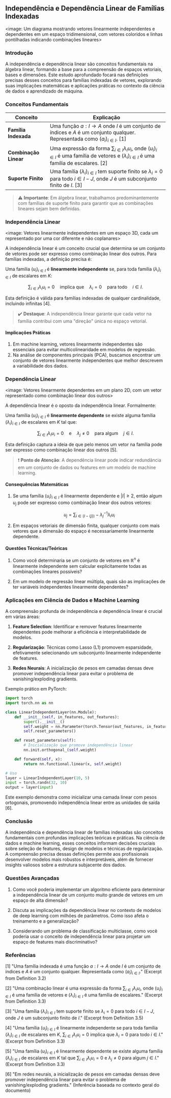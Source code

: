 ## Independência e Dependência Linear de Famílias Indexadas

<image: Um diagrama mostrando vetores linearmente independentes e dependentes em um espaço tridimensional, com vetores coloridos e linhas pontilhadas indicando combinações lineares>

### Introdução

A independência e dependência linear são conceitos fundamentais na álgebra linear, formando a base para a compreensão de espaços vetoriais, bases e dimensões. Este estudo aprofundado focará nas definições precisas desses conceitos para famílias indexadas de vetores, explorando suas implicações matemáticas e aplicações práticas no contexto da ciência de dados e aprendizado de máquina.

### Conceitos Fundamentais

| Conceito              | Explicação                                                   |
| --------------------- | ------------------------------------------------------------ |
| **Família Indexada**  | Uma função $a: I \to A$ onde $I$ é um conjunto de índices e $A$ é um conjunto qualquer. Representada como $(a_i)_{i \in I}$. [1] |
| **Combinação Linear** | Uma expressão da forma $\sum_{i \in I} \lambda_i u_i$, onde $(u_i)_{i \in I}$ é uma família de vetores e $(\lambda_i)_{i \in I}$ é uma família de escalares. [2] |
| **Suporte Finito**    | Uma família $(\lambda_i)_{i \in I}$ tem suporte finito se $\lambda_i = 0$ para todo $i \in I - J$, onde $J$ é um subconjunto finito de $I$. [3] |

> ⚠️ **Importante**: Em álgebra linear, trabalhamos predominantemente com famílias de suporte finito para garantir que as combinações lineares sejam bem definidas.

### Independência Linear

<image: Vetores linearmente independentes em um espaço 3D, cada um representado por uma cor diferente e não coplanares>

A independência linear é um conceito crucial que determina se um conjunto de vetores pode ser expresso como combinação linear dos outros. Para famílias indexadas, a definição precisa é:

Uma família $(u_i)_{i \in I}$ é **linearmente independente** se, para toda família $(\lambda_i)_{i \in I}$ de escalares em $K$:

$$
\sum_{i \in I} \lambda_i u_i = 0 \quad \text{implica que} \quad \lambda_i = 0 \quad \text{para todo} \quad i \in I.
$$

Esta definição é válida para famílias indexadas de qualquer cardinalidade, incluindo infinitas [4].

> ✔️ **Destaque**: A independência linear garante que cada vetor na família contribui com uma "direção" única no espaço vetorial.

#### Implicações Práticas

1. Em machine learning, vetores linearmente independentes são essenciais para evitar multicolinearidade em modelos de regressão.
2. Na análise de componentes principais (PCA), buscamos encontrar um conjunto de vetores linearmente independentes que melhor descrevem a variabilidade dos dados.

### Dependência Linear

<image: Vetores linearmente dependentes em um plano 2D, com um vetor representado como combinação linear dos outros>

A dependência linear é o oposto da independência linear. Formalmente:

Uma família $(u_i)_{i \in I}$ é **linearmente dependente** se existe alguma família $(\lambda_i)_{i \in I}$ de escalares em $K$ tal que:

$$
\sum_{i \in I} \lambda_i u_i = 0 \quad \text{e} \quad \lambda_j \neq 0 \quad \text{para algum} \quad j \in I.
$$

Esta definição captura a ideia de que pelo menos um vetor na família pode ser expresso como combinação linear dos outros [5].

> ❗ **Ponto de Atenção**: A dependência linear pode indicar redundância em um conjunto de dados ou features em um modelo de machine learning.

#### Consequências Matemáticas

1. Se uma família $(u_i)_{i \in I}$ é linearmente dependente e $|I| \geq 2$, então algum $u_j$ pode ser expresso como combinação linear dos outros vetores:

   $$
   u_j = \sum_{i \in (I - \{j\})} -\lambda_j^{-1} \lambda_i u_i
   $$

2. Em espaços vetoriais de dimensão finita, qualquer conjunto com mais vetores que a dimensão do espaço é necessariamente linearmente dependente.

#### Questões Técnicas/Teóricas

1. Como você determinaria se um conjunto de vetores em $\mathbb{R}^n$ é linearmente independente sem calcular explicitamente todas as combinações lineares possíveis?

2. Em um modelo de regressão linear múltipla, quais são as implicações de ter variáveis independentes linearmente dependentes?

### Aplicações em Ciência de Dados e Machine Learning

A compreensão profunda de independência e dependência linear é crucial em várias áreas:

1. **Feature Selection**: Identificar e remover features linearmente dependentes pode melhorar a eficiência e interpretabilidade de modelos.

2. **Regularização**: Técnicas como Lasso (L1) promovem esparsidade, efetivamente selecionando um subconjunto linearmente independente de features.

3. **Redes Neurais**: A inicialização de pesos em camadas densas deve promover independência linear para evitar o problema de vanishing/exploding gradients.

Exemplo prático em PyTorch:

```python
import torch
import torch.nn as nn

class LinearIndependentLayer(nn.Module):
    def __init__(self, in_features, out_features):
        super().__init__()
        self.weight = nn.Parameter(torch.Tensor(out_features, in_features))
        self.reset_parameters()

    def reset_parameters(self):
        # Inicialização que promove independência linear
        nn.init.orthogonal_(self.weight)

    def forward(self, x):
        return nn.functional.linear(x, self.weight)

# Uso
layer = LinearIndependentLayer(10, 5)
input = torch.randn(32, 10)
output = layer(input)
```

Este exemplo demonstra como inicializar uma camada linear com pesos ortogonais, promovendo independência linear entre as unidades de saída [6].

### Conclusão

A independência e dependência linear de famílias indexadas são conceitos fundamentais com profundas implicações teóricas e práticas. Na ciência de dados e machine learning, esses conceitos informam decisões cruciais sobre seleção de features, design de modelos e técnicas de regularização. A compreensão precisa dessas definições permite aos profissionais desenvolver modelos mais robustos e interpretáveis, além de fornecer insights valiosos sobre a estrutura subjacente dos dados.

### Questões Avançadas

1. Como você poderia implementar um algoritmo eficiente para determinar a independência linear de um conjunto muito grande de vetores em um espaço de alta dimensão?

2. Discuta as implicações da dependência linear no contexto de modelos de deep learning com milhões de parâmetros. Como isso afeta o treinamento e a generalização?

3. Considerando um problema de classificação multiclasse, como você poderia usar o conceito de independência linear para projetar um espaço de features mais discriminativo?

### Referências

[1] "Uma família indexada é uma função $a: I \to A$ onde $I$ é um conjunto de índices e $A$ é um conjunto qualquer. Representada como $(a_i)_{i \in I}$." (Excerpt from Definition 3.2)

[2] "Uma combinação linear é uma expressão da forma $\sum_{i \in I} \lambda_i u_i$, onde $(u_i)_{i \in I}$ é uma família de vetores e $(\lambda_i)_{i \in I}$ é uma família de escalares." (Excerpt from Definition 3.3)

[3] "Uma família $(\lambda_i)_{i \in I}$ tem suporte finito se $\lambda_i = 0$ para todo $i \in I - J$, onde $J$ é um subconjunto finito de $I$." (Excerpt from Definition 3.5)

[4] "Uma família $(u_i)_{i \in I}$ é linearmente independente se para toda família $(\lambda_i)_{i \in I}$ de escalares em $K$, $\sum_{i \in I} \lambda_i u_i = 0$ implica que $\lambda_i = 0$ para todo $i \in I$." (Excerpt from Definition 3.3)

[5] "Uma família $(u_i)_{i \in I}$ é linearmente dependente se existe alguma família $(\lambda_i)_{i \in I}$ de escalares em $K$ tal que $\sum_{i \in I} \lambda_i u_i = 0$ e $\lambda_j \neq 0$ para algum $j \in I$." (Excerpt from Definition 3.3)

[6] "Em redes neurais, a inicialização de pesos em camadas densas deve promover independência linear para evitar o problema de vanishing/exploding gradients." (Inferência baseada no contexto geral do documento)